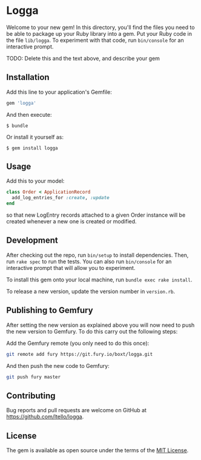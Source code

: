 # Logga

Welcome to your new gem! In this directory, you'll find the files you need to be able to package up your Ruby library into a gem. Put your Ruby code in the file `lib/logga`. To experiment with that code, run `bin/console` for an interactive prompt.

TODO: Delete this and the text above, and describe your gem

## Installation

Add this line to your application's Gemfile:

```ruby
gem 'logga'
```

And then execute:

    $ bundle

Or install it yourself as:

    $ gem install logga

## Usage

Add this to your model:

```ruby
class Order < ApplicationRecord
  add_log_entries_for :create, :update
end

```

so that new LogEntry records attached to a given Order instance will be created whenever a new one is created or
modified.

## Development

After checking out the repo, run `bin/setup` to install dependencies. Then, run `rake spec` to run the tests. You can also run `bin/console` for an interactive prompt that will allow you to experiment.

To install this gem onto your local machine, run `bundle exec rake install`.

To release a new version, update the version number in `version.rb`.

## Publishing to Gemfury

After setting the new version as explained above you will now need to push the new version to Gemfury. To do this carry out the following steps:

Add the Gemfury remote (you only need to do this once):

```sh
git remote add fury https://git.fury.io/boxt/logga.git
```

And then push the new code to Gemfury:

```sh
git push fury master
```

## Contributing

Bug reports and pull requests are welcome on GitHub at https://github.com/ltello/logga.

## License

The gem is available as open source under the terms of the [MIT License](http://opensource.org/licenses/MIT).
